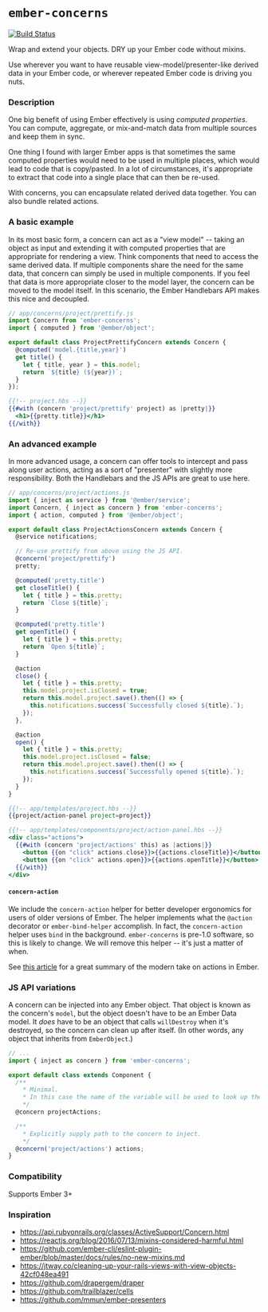 # `ember-concerns`
[![Build Status](https://travis-ci.org/patcoll/ember-concerns.svg?branch=master)](https://travis-ci.org/patcoll/ember-concerns)

Wrap and extend your objects. DRY up your Ember code without mixins.

Use wherever you want to have reusable view-model/presenter-like derived data in your Ember code, or wherever repeated Ember code is driving you nuts.

### Description

One big benefit of using Ember effectively is using *computed properties*. You can compute, aggregate, or mix-and-match data from multiple sources and keep them in sync.

One thing I found with larger Ember apps is that sometimes the same computed properties would need to be used in multiple places, which would lead to code that is copy/pasted. In a lot of circumstances, it's appropriate to extract that code into a single place that can then be re-used.

With concerns, you can encapsulate related derived data together. You can also bundle related actions.

### A basic example

In its most basic form, a concern can act as a "view model" -- taking an object as input and extending it with computed properties that are appropriate for rendering a view. Think components that need to access the same derived data. If multiple components share the need for the same data, that concern can simply be used in multiple components. If you feel that data is more appropriate closer to the model layer, the concern can be moved to the model itself. In this scenario, the Ember Handlebars API makes this nice and decoupled.

```js
// app/concerns/project/prettify.js
import Concern from 'ember-concerns';
import { computed } from '@ember/object';

export default class ProjectPrettifyConcern extends Concern {
  @computed('model.{title,year}')
  get title() {
    let { title, year } = this.model;
    return `${title} (${year})`;
  }
});
```

```hbs
{{!-- project.hbs --}}
{{#with (concern 'project/prettify' project) as |pretty|}}
  <h1>{{pretty.title}}</h1>
{{/with}}
```

### An advanced example

In more advanced usage, a concern can offer tools to intercept and pass along user actions, acting as a sort of "presenter" with slightly more responsibility. Both the Handlebars and the JS APIs are great to use here.

```js
// app/concerns/project/actions.js
import { inject as service } from '@ember/service';
import Concern, { inject as concern } from 'ember-concerns';
import { action, computed } from '@ember/object';

export default class ProjectActionsConcern extends Concern {
  @service notifications;

  // Re-use prettify from above using the JS API.
  @concern('project/prettify')
  pretty;

  @computed('pretty.title')
  get closeTitle() {
    let { title } = this.pretty;
    return `Close ${title}`;
  }

  @computed('pretty.title')
  get openTitle() {
    let { title } = this.pretty;
    return `Open ${title}`;
  }

  @action
  close() {
    let { title } = this.pretty;
    this.model.project.isClosed = true;
    return this.model.project.save().then(() => {
      this.notifications.success(`Successfully closed ${title}.`);
    });
  },

  @action
  open() {
    let { title } = this.pretty;
    this.model.project.isClosed = false;
    return this.model.project.save().then(() => {
      this.notifications.success(`Successfully opened ${title}.`);
    });
  }
}
```

```hbs
{{!-- app/templates/project.hbs --}}
{{project/action-panel project=project}}

{{!-- app/templates/components/project/action-panel.hbs --}}
<div class="actions">
  {{#with (concern 'project/actions' this) as |actions|}}
    <button {{on "click" actions.close}}>{{actions.closeTitle}}</button>
    <button {{on "click" actions.open}}>{{actions.openTitle}}</button>
  {{/with}}
</div>
```

#### `concern-action`

We include the `concern-action` helper for better developer ergonomics for users of older versions of Ember. The helper implements what the `@action` decorator or `ember-bind-helper` accomplish. In fact, the `concern-action` helper uses `bind` in the background. `ember-concerns` is pre-1.0 software, so this is likely to change. We will remove this helper -- it's just a matter of when.

See [this article](https://www.pzuraq.com/ember-octane-update-action/) for a great summary of the modern take on actions in Ember.

### JS API variations

A concern can be injected into any Ember object. That object is known as the concern's `model`, but the object doesn't have to be an Ember Data model. It *does* have to be an object that calls `willDestroy` when it's destroyed, so the concern can clean up after itself. (In other words, any object that inherits from `EmberObject`.)

```js
// ...
import { inject as concern } from 'ember-concerns';

export default class extends Component {
  /**
    * Minimal.
    * In this case the name of the variable will be used to look up the view model.
    */
  @concern projectActions;

  /**
    * Explicitly supply path to the concern to inject.
    */
  @concern('project/actions') actions;
}
```

### Compatibility

Supports Ember 3+

### Inspiration

- https://api.rubyonrails.org/classes/ActiveSupport/Concern.html
- https://reactjs.org/blog/2016/07/13/mixins-considered-harmful.html
- https://github.com/ember-cli/eslint-plugin-ember/blob/master/docs/rules/no-new-mixins.md
- https://jtway.co/cleaning-up-your-rails-views-with-view-objects-42cf048ea491
- https://github.com/drapergem/draper
- https://github.com/trailblazer/cells
- https://github.com/mmun/ember-presenters
